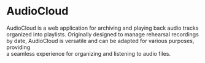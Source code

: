 # AudioCloud

AudioCloud is a web application for archiving and playing back audio tracks organized into playlists. Originally designed to manage rehearsal recordings by date, AudioCloud is versatile and can be adapted for various purposes, providing \
a seamless experience for organizing and listening to audio files.
